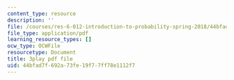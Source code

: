```yaml
---
content_type: resource
description: ''
file: /courses/res-6-012-introduction-to-probability-spring-2018/44bfad7f692a73fe19f77ff78e1112f7_sD0i6bWxmRY.pdf
file_type: application/pdf
learning_resource_types: []
ocw_type: OCWFile
resourcetype: Document
title: 3play pdf file
uid: 44bfad7f-692a-73fe-19f7-7ff78e1112f7
---
```

